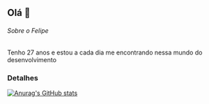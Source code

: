 ## Olá 👋


###### Sobre o Felipe
Tenho 27 anos e estou a cada dia me encontrando nessa mundo do desenvolvimento

### Detalhes

[![Anurag's GitHub stats](https://github-readme-stats.vercel.app/api?username=MarioFelipe14&show_icons=true&theme=dark)](https://github.com/anuraghazra/github-readme-stats)
